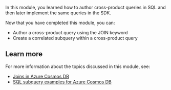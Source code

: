 In this module, you learned how to author cross-product queries in SQL and then later implement the same queries in the SDK.

Now that you have completed this module, you can:

- Author a cross-product query using the JOIN keyword
- Create a correlated subquery within a cross-product query

## Learn more

For more information about the topics discussed in this module, see:

- [Joins in Azure Cosmos DB](/azure/cosmos-db/sql/sql-query-join)
- [SQL subquery examples for Azure Cosmos DB](/azure/cosmos-db/sql/sql-query-subquery)